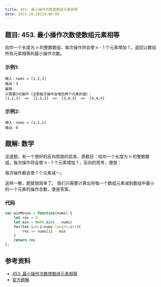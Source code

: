 ```yaml
---
title: 453. 最小操作次数使数组元素相等
date: 2021-10-20Z10:00:00
---
```

## 题目: 453. 最小操作次数使数组元素相等
给你一个长度为 n 的整数数组，每次操作将会使 n - 1 个元素增加 1 。返回让数组所有元素相等的最小操作次数。

### 示例1:
```
输入：nums = [1,2,3]
输出：3
解释：
只需要3次操作（注意每次操作会增加两个元素的值）：
[1,2,3]  =>  [2,3,3]  =>  [3,4,3]  =>  [4,4,4]
```
### 示例2:
```
输入：nums = [1,1,1]
输出：0
```
## 题解: 数学
这道题，有一个很好的反向思路的启发，原题目：给你一个长度为 n 的整数数组，每次操作将会使 n - 1 个元素增加 1 ，反向的思考，便是：

每次操作都会使 1 个元素减一。 

这样一解，题就很简单了。 我们只需要计算出将每一个数组元素减到数组中最小的一个元素的操作总数，便是答案。

### 代码
```js
var minMoves = function(nums) {
    let res = 0
    let min = Math.min(...nums)
    for(let i=0;i<nums.length;i++){
        res += nums[i] - min
    }
    return res
};
```
## 参考资料
- [453. 最小操作次数使数组元素相等](https://leetcode-cn.com/problems/minimum-moves-to-equal-array-elements/)
- [官方题解](https://leetcode-cn.com/problems/minimum-moves-to-equal-array-elements/solution/zui-xiao-cao-zuo-ci-shu-shi-shu-zu-yuan-3meg3/)
